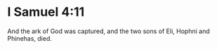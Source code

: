 # I Samuel 4:11

And the ark of God was captured, and the two sons of Eli, Hophni and Phinehas, died.
